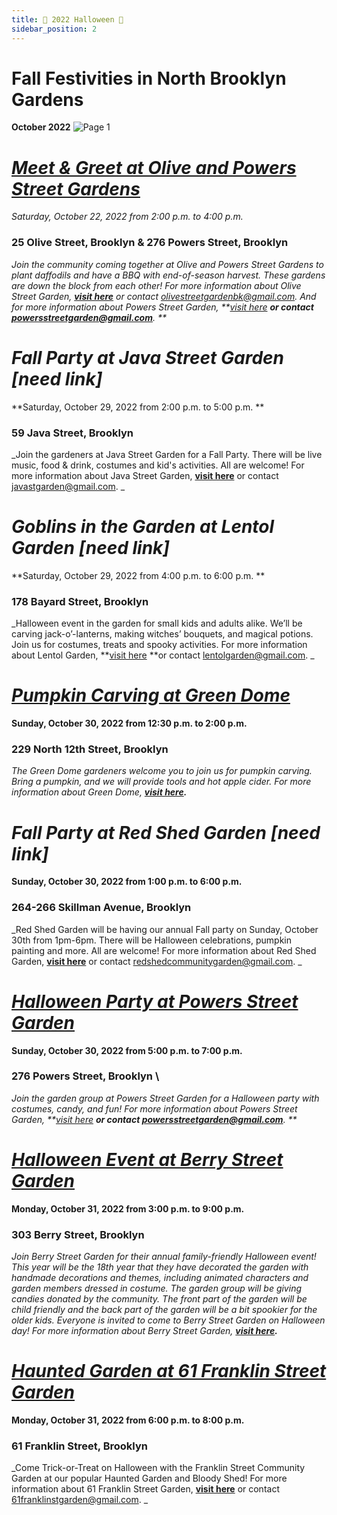 ```yaml
---
title: 📅 2022 Halloween 🎃
sidebar_position: 2
---
```


# Fall Festivities in North Brooklyn Gardens
**October 2022**
![Page 1](https://user-images.githubusercontent.com/22154417/196179195-89a1089c-5a3a-4fac-b1b1-2594b3b00697.png)

# *[Meet & Greet at Olive and Powers Street Gardens](https://greenthumb.nycgovparks.org/gardenevents.html?qs=2022/10/22/meet-and-greet-at-olive-and-powers-street-gardens)*
*Saturday, October 22, 2022 from 2:00 p.m. to 4:00 p.m.*
### 25 Olive Street, Brooklyn & 276 Powers Street, Brooklyn

_Join the community coming together at Olive and Powers Street Gardens to plant daffodils and have a BBQ with end-of-season harvest. These gardens are down the block from each other! For more information about Olive Street Garden, **[visit here](https://www.instagram.com/olivestreetgarden/)** or contact olivestreetgardenbk@gmail.com. And for more information about Powers Street Garden, **[visit here](https://www.instagram.com/powersstgarden/) **or contact powersstreetgarden@gmail.com**.  **_

# *Fall Party at Java Street Garden [need link]*
**Saturday, October 29, 2022 from 2:00 p.m. to 5:00 p.m. **
### 59 Java Street, Brooklyn

_Join the gardeners at Java Street Garden for a Fall Party. There will be live music, food & drink, costumes and kid's activities. All are welcome! For more information about Java Street Garden, **[visit here](https://www.javastreetgarden.org/)** or contact javastgarden@gmail.com. _

# *Goblins in the Garden at Lentol Garden [need link]*
**Saturday, October 29, 2022 from 4:00 p.m. to 6:00 p.m. **
### 178 Bayard Street, Brooklyn

_Halloween event in the garden for small kids and adults alike. We’ll be carving jack-o’-lanterns, making witches’ bouquets, and magical potions. Join us for costumes, treats and spooky activities. For more information about Lentol Garden, **[visit here](https://www.instagram.com/lentolgarden/?hl=en) **or contact lentolgarden@gmail.com. _

# *[Pumpkin Carving at Green Dome](https://greenthumb.nycgovparks.org/gardenevents.html?qs=2022/10/30/pumpkin-carving-at-green-dome-garden)*
**Sunday, October 30, 2022 from 12:30 p.m. to 2:00 p.m.**
### 229 North 12th Street, Brooklyn
_The Green Dome gardeners welcome you to join us for pumpkin carving. Bring a pumpkin, and we will provide tools and hot apple cider. For more information about Green Dome, **[visit here](https://www.instagram.com/greendome_garden/).**_

# *Fall Party at Red Shed Garden [need link]*
**Sunday, October 30, 2022 from 1:00 p.m. to 6:00 p.m.**
### 264-266 Skillman Avenue, Brooklyn
_Red Shed Garden will be having our annual Fall party on Sunday, October 30th from 1pm-6pm. There will be Halloween celebrations, pumpkin painting and more. All are welcome! For more information about Red Shed Garden, **[visit here](https://redshedgarden.com/)** or contact redshedcommunitygarden@gmail.com. _

# *[Halloween Party at Powers Street Garden](https://greenthumb.nycgovparks.org/gardenevents.html?qs=2022/10/30/halloween-party-at-powers-street-garden)*
**Sunday, October 30, 2022 from 5:00 p.m. to 7:00 p.m.**
### 276 Powers Street, Brooklyn \
_Join the garden group at Powers Street Garden for a Halloween party with costumes, candy, and fun! For more information about Powers Street Garden, **[visit here](https://www.instagram.com/powersstgarden/) **or contact powersstreetgarden@gmail.com**.  **_

# *[Halloween Event at Berry Street Garden](https://greenthumb.nycgovparks.org/gardenevents.html?qs=2022/10/31/halloween-event-at-berry-street-garden)*
**Monday, October 31, 2022 from 3:00 p.m. to 9:00 p.m.**
### 303 Berry Street, Brooklyn
_Join Berry Street Garden for their annual family-friendly Halloween event! This year will be the 18th year that they have decorated the garden with handmade decorations and themes, including animated characters and garden members dressed in costume. The garden group will be giving candies donated by the community. The front part of the garden will be child friendly and the back part of the garden will be a bit spookier for the older kids. Everyone is invited to come to Berry Street Garden on Halloween day! For more information about Berry Street Garden, **[visit here](https://www.facebook.com/BerryStreetGarden/).**_

# *[Haunted Garden at 61 Franklin Street Garden](https://greenthumb.nycgovparks.org/gardenevents.html?qs=2022/10/31/haunted-garden-at-61-franklin-street-garden)*
**Monday, October 31, 2022 from 6:00 p.m. to 8:00 p.m.**
### 61 Franklin Street, Brooklyn
_Come Trick-or-Treat on Halloween with the Franklin Street Community Garden at our popular Haunted Garden and Bloody Shed! For more information about 61 Franklin Street Garden, **[visit here](https://61franklinstreetgarden.com/)** or contact 61franklinstgarden@gmail.com. _
